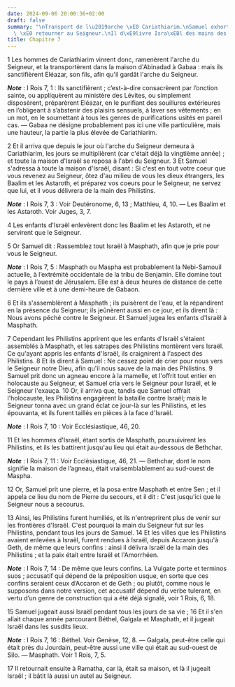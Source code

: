 ```yaml
---
date: 2024-09-06 20:00:36+02:00
draft: false
summary: "\nTransport de l\u2019arche \xE0 Cariathiarim.\nSamuel exhorte le peuple\
  \ \xE0 retourner au Seigneur.\nIl d\xE9livre Isra\xEBl des mains des Philistins.\n"
title: Chapitre 7
---
```





1 Les hommes de Cariathiarim vinrent donc, ramenèrent l'arche du Seigneur, et la transportèrent dans la maison d'Abinadad à Gabaa : mais ils sanctifièrent Eléazar, son fils, afin qu'il gardât l'arche du Seigneur.

***Note*** :  I Rois 7, 1 : Ils sanctifièrent ; c’est-à-dire consacrèrent par l’onction sainte, ou appliquèrent au ministère des Lévites, ou simplement disposèrent, préparèrent Eléazar, en le purifiant des souillures extérieures en l’obligeant à s’abstenir des plaisirs sensuels, à laver ses vêtements ; en un mot, en le soumettant à tous les genres de purifications usités en pareil cas. ― Gabaa ne désigne probablement pas ici une ville particulière, mais une hauteur, la partie la plus élevée de Cariathiarim.


2 Et il arriva que depuis le jour où l'arche du Seigneur demeura à Cariathiarim, les jours se multiplièrent (car c'était déjà la vingtième année) ; et toute la maison d'Israël se reposa à l'abri du Seigneur. 3 Et Samuel s'adressa à toute la maison d'Israël, disant : Si c'est en tout votre coeur que vous revenez au Seigneur, ôtez d'au milieu de vous les dieux étrangers, les Baalim et les Astaroth, et préparez vos coeurs pour le Seigneur, ne servez que lui, et il vous délivrera de la main des Philistins.

***Note*** :  I Rois 7, 3 : Voir Deutéronome, 6, 13 ; Matthieu, 4, 10. ― Les Baalim et les Astaroth. Voir Juges, 3, 7.

4 Les enfants d'Israël enlevèrent donc les Baalim et les Astaroth, et ne servirent que le Seigneur.


5 Or Samuel dit : Rassemblez tout Israël à Masphath, afin que je prie pour vous le Seigneur.

***Note*** :  I Rois 7, 5 : Masphath ou Maspha est probablement la Nebi-Samouil actuelle, à l’extrémité occidentale de la tribu de Benjamin. Elle domine tout le pays à l’ouest de Jérusalem. Elle est à deux heures de distance de cette dernière ville et à une demi-heure de Gabaon.

6 Et ils s'assemblèrent à Masphath ; ils puisèrent de l'eau, et la répandirent en la présence du Seigneur; ils jeûnèrent aussi en ce jour, et ils dirent là : Nous avons péché contre le Seigneur. Et Samuel jugea les enfants d'Israël à Masphath.


7 Cependant les Philistins apprirent que les enfants d'Israël s'étaient assemblés à Masphath, et les satrapes des Philistins montèrent vers Israël. Ce qu'ayant appris les enfants d'Israël, ils craignirent à l'aspect des Philistins. 8 Et ils dirent à Samuel : Ne cessez point de crier pour nous vers le Seigneur notre Dieu, afin qu'il nous sauve de la main des Philistins. 9 Samuel prit donc un agneau encore à la mamelle, et l'offrit tout entier en holocauste au Seigneur, et Samuel cria vers le Seigneur pour Israël, et le Seigneur l'exauça. 10 Or, il arriva que, tandis que Samuel offrait l'holocauste, les Philistins engagèrent la bataille contre Israël; mais le Seigneur tonna avec un grand éclat ce jour-là sur les Philistins, et les épouvanta, et ils furent taillés en pièces à la face d'Israël.

***Note*** :  I Rois 7, 10 : Voir Ecclésiastique, 46, 20.

11 Et les hommes d'Israël, étant sortis de Masphath, poursuivirent les Philistins, et ils les battirent jusqu'au lieu qui était au-dessous de Bethchar.

***Note*** :  I Rois 7, 11 : Voir Ecclésiastique, 46, 21. ― Bethchar, dont le nom signifie la maison de l’agneau, était vraisemblablement au sud-ouest de Maspha.

12 Or, Samuel prit une pierre, et la posa entre Masphath et entre Sen ; et il appela ce lieu du nom de Pierre du secours, et il dit : C'est jusqu'ici que le Seigneur nous a secourus.


13 Ainsi, les Philistins furent humiliés, et ils n'entreprirent plus de venir sur les frontières d'Israël. C'est pourquoi la main du Seigneur fut sur les Philistins, pendant tous les jours de Samuel. 14 Et les villes que les Philistins avaient enlevées à Israël, furent rendues à Israël, depuis Accaron jusqu'à Geth, de même que leurs confins : ainsi il délivra Israël de la main des Philistins ; et la paix était entre Israël et l'Amorrhéen.

***Note*** :  I Rois 7, 14 : De même que leurs confins. La Vulgate porte et terminos suos ; accusatif qui dépend de la préposition usque, en sorte que ces confins seraient ceux d’Accaron et de Geth ; ou plutôt, comme nous le supposons dans notre version, cet accusatif dépend du verbe tulerant, en vertu d’un genre de construction qui a été déjà signalé, voir 1 Rois, 6, 18.


15 Samuel jugeait aussi Israël pendant tous les jours de sa vie ; 16 Et il s'en allait chaque année parcourant Béthel, Galgala et Masphath, et il jugeait Israël dans les susdits lieux.

***Note*** :  I Rois 7, 16 : Béthel. Voir Genèse, 12, 8. ― Galgala, peut-être celle qui était près du Jourdain, peut-être aussi une ville qui était au sud-ouest de Silo. ― Masphath. Voir 1 Rois, 7, 5.

17 Il retournait ensuite à Ramatha, car là, était sa maison, et là il jugeait Israël ; il bâtit là aussi un autel au Seigneur.

